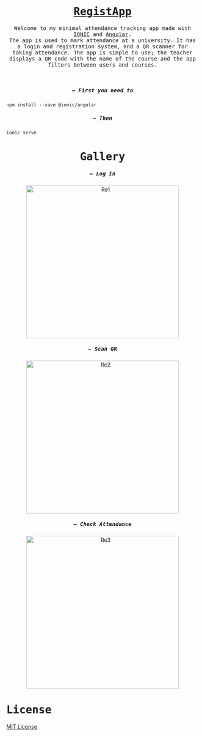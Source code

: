 <h1 align="center">
    <samp> <a href="https://vader-7.github.io/Ty-Works/" target="_blank">RegistApp</a>
    </samp>
</h1>

<p align="center" >
    <samp>
     Welcome to my minimal attendance tracking app made with <a href="https://ionicframework.com" target="_blank">IONIC</a> and <a href="https://angular.io" target="_blank">Angular</a>. 
     </br>
     The app is used to mark attendance at a university. It has a login and registration system, and a QR scanner for taking attendance. The app is simple to use; the teacher displays a QR code with the name of the course and the app filters between users and courses.
    </samp>
</p>
&nbsp;
<h5 align="center">
        <samp> – First you need to </samp>
    </h5>
<samp>

``` 
npm install --save @ionic/angular
```
</samp>
<h5 align="center">
        <samp> – Then </samp>
    </h5>
<samp>

``` 
ionic serve
```
</samp>
<h1 align="center">
    <samp>Gallery</samp>
</h1>

<h5 align="center">
    <samp> – Log In</samp>
</h5>
<p align="center">
    <img src="https://user-images.githubusercontent.com/66812754/209049210-04c46b05-2a9b-4f92-a51a-8ae14fbf0e6f.png" alt="Re1" width="400" height="auto">
</p>
    <h5 align="center">
        <samp> – Scan QR</samp>
    </h5>
<p align="center">
    <img src="https://user-images.githubusercontent.com/66812754/209049218-51d706cd-3802-48bc-9032-ceeb1d1d657e.png" alt="Re2" width="400" height="auto">
</p>
    <h5 align="center">
        <samp> – Check Attendance</samp>
    </h5>
<p align="center">
    <img align="center" src="https://user-images.githubusercontent.com/66812754/209049229-82782187-ee93-40a6-9ea7-241f0520c3fc.png" alt="Re3" width="400" height="auto">
</p>


<h1 align="start">
    <samp>License</samp>
    
</h1>
<p align="center">
 <samp>

[MIT License](LICENSE)
</samp>
</p>


